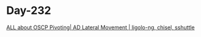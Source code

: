 # Day-232

[ALL about OSCP Pivoting| AD Lateral Movement | ligolo-ng, chisel, sshuttle](https://systemweakness.com/everything-about-pivoting-oscp-active-directory-lateral-movement-6ed34faa08a2)
